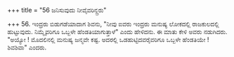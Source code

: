 +++
title = "56 ಜನಿಸುವುದು ನೀವೈವರಿನ್ದ್ರರು"

+++
56. ಇಂದ್ರರು ಬಿಡುಗಡೆಯಾದಾಗ ಶಿವನು, "ನೀವು ಐವರು ಇಂದ್ರರು ಮನುಷ್ಯ ಲೋಕದಲ್ಲಿ ರಾಜಕುಲದಲ್ಲಿ ಹುಟ್ಟುವುದು. ನಿಮ್ಮೈವರಿಗೂ ಒಬ್ಬಳೇ ಹೆಂಡತಿಯಾಗುತ್ತಾಳೆ" ಎಂದು ಹೇಳಿದನು. ಈ ಮಾತು ಕೇಳಿ ಅವರು ನಡುಗಿದರು. "ಅಯ್ಯೋ ! ಮೊದಲಿನಲ್ಲಿ ಮನುಷ್ಯ ಜನ್ಮವೇ ಕಷ್ಟ. ಅದರಲ್ಲಿ ಒಡಹುಟ್ಟಿದವರೈವರಿಗೂ ಒಬ್ಬಳೇ ಹೆಂಡತಿಯೇ ! ಶಿವಶಿವಾ" ಎಂದರು.